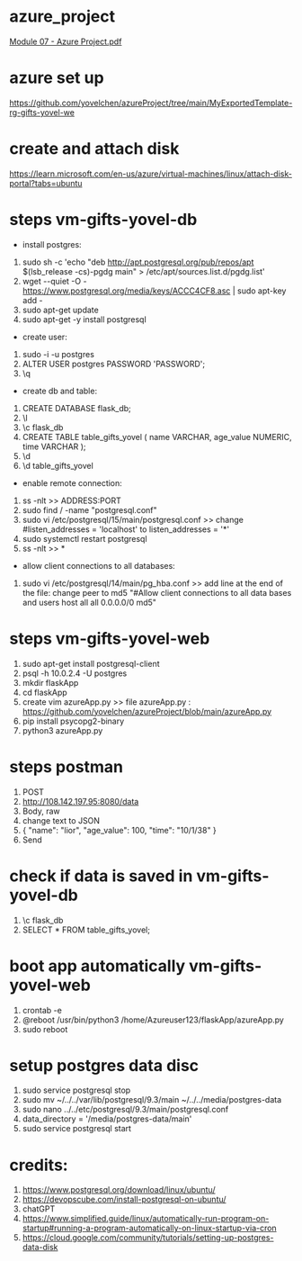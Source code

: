 # azure_project
[Module 07 - Azure Project.pdf](https://github.com/yovelchen/azure_project/files/11929569/Module.07.-.Azure.Project.pdf)

# azure set up 
https://github.com/yovelchen/azureProject/tree/main/MyExportedTemplate-rg-gifts-yovel-we
# create and attach disk
https://learn.microsoft.com/en-us/azure/virtual-machines/linux/attach-disk-portal?tabs=ubuntu

# steps vm-gifts-yovel-db

- install postgres:

1. sudo sh -c 'echo "deb http://apt.postgresql.org/pub/repos/apt   $(lsb_release -cs)-pgdg main" > /etc/apt/sources.list.d/pgdg.list'
2. wget --quiet -O -   https://www.postgresql.org/media/keys/ACCC4CF8.asc | sudo apt-key add -
3. sudo apt-get update
4. sudo apt-get -y install postgresql

- create user: 
1. sudo -i -u postgres
2. ALTER USER postgres PASSWORD 'PASSWORD';
3. \q

- create db and table: 
1. CREATE DATABASE flask_db;
2. \l
3. \c flask_db
4. CREATE TABLE table_gifts_yovel ( name VARCHAR, age_value NUMERIC, time VARCHAR );
5. \d
6. \d table_gifts_yovel


- enable remote connection: 
1. ss -nlt >> ADDRESS:PORT
2. sudo find / -name "postgresql.conf"
3. sudo vi /etc/postgresql/15/main/postgresql.conf >> change #listen_addresses = 'localhost' to listen_addresses = '*' 
3. sudo systemctl restart postgresql
4. ss -nlt >> * 

- allow client connections to all databases:
1. sudo vi /etc/postgresql/14/main/pg_hba.conf >> add line at the end of the file: change peer to md5
"#Allow client connections to all data bases and users 
host    all          all            0.0.0.0/0  md5"

# steps vm-gifts-yovel-web
1. sudo apt-get install postgresql-client
2. psql -h 10.0.2.4 -U postgres
3. mkdir flaskApp 
4. cd flaskApp 
5. create vim azureApp.py >> file azureApp.py :  https://github.com/yovelchen/azureProject/blob/main/azureApp.py
6. pip install psycopg2-binary
7. python3 azureApp.py

# steps postman
1. POST
2. http://108.142.197.95:8080/data
3. Body, raw
4. change text to JSON
5. {
"name": "lior",
"age_value": 100,
"time": "10/1/38"
}
6. Send

# check if data is saved in vm-gifts-yovel-db
1. \c flask_db
2. SELECT * FROM table_gifts_yovel;

# boot app automatically vm-gifts-yovel-web
1. crontab -e
2. @reboot /usr/bin/python3 /home/Azureuser123/flaskApp/azureApp.py
3. sudo reboot

# setup postgres data disc
1. sudo service postgresql stop
2. sudo mv ~/../../var/lib/postgresql/9.3/main ~/../../media/postgres-data
3. sudo nano ../../etc/postgresql/9.3/main/postgresql.conf
4. data_directory = '/media/postgres-data/main'
5. sudo service postgresql start
   
# credits:
1. https://www.postgresql.org/download/linux/ubuntu/
2. https://devopscube.com/install-postgresql-on-ubuntu/
3. chatGPT
4. https://www.simplified.guide/linux/automatically-run-program-on-startup#running-a-program-automatically-on-linux-startup-via-cron
5. https://cloud.google.com/community/tutorials/setting-up-postgres-data-disk
